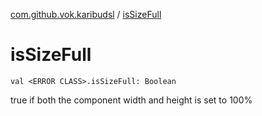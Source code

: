 [com.github.vok.karibudsl](index.md) / [isSizeFull](.)

# isSizeFull

`val <ERROR CLASS>.isSizeFull: Boolean`

true if both the component width and height is set to 100%

